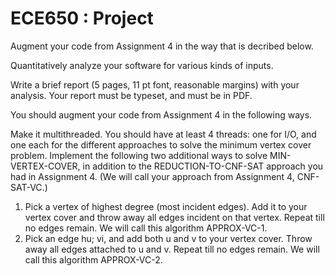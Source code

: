 # ECE650 : Project

Augment your code from Assignment 4 in the way that is decribed below.

Quantitatively analyze your software for various kinds of inputs.

Write a brief report (5 pages, 11 pt font, reasonable margins) with your analysis. Your report must be typeset, and must be in PDF.

You should augment your code from Assignment 4 in the following ways.

Make it multithreaded. You should have at least 4 threads: one for I/O, and one each for the different approaches to solve the minimum vertex cover problem.
Implement the following two additional ways to solve MIN-VERTEX-COVER, in addition to the REDUCTION-TO-CNF-SAT approach you had in Assignment 4. (We will call your
approach from Assignment 4, CNF-SAT-VC.)
1. Pick a vertex of highest degree (most incident edges). Add it to your vertex cover and throw away all edges incident on that vertex. Repeat till no edges remain. We will call
this algorithm APPROX-VC-1.
2. Pick an edge hu; vi, and add both u and v to your vertex cover. Throw away all edges attached to u and v. Repeat till no edges remain. We will call this algorithm APPROX-VC-2.
